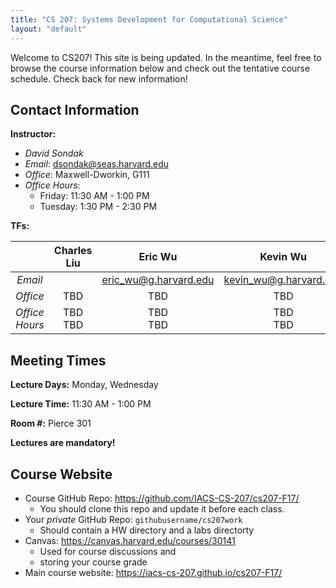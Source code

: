 ```yaml
---
title: "CS 207: Systems Development for Computational Science"
layout: "default"
---
```

Welcome to CS207!  This site is being updated.  In the meantime, feel free to browse 
the course information below and check out the tentative course schedule.  Check back 
for new information! 

<!--
Computation has long been an important tool for scientists, but the past two decades 
have seen a true revolution in the practice of science. Computation, in the form of 
both simulation and analysis has joined theory and experimentation as the oft-quoted 
“third pillar” of science.

This is an applications course highlighting the use of software engineering and computer 
science in solving scientific problems. You will learn the fundamentals of developing 
scientific software systems including abstract thinking, the handling of data, and 
assessment of computational approaches: all in the context of good software engineering 
practices.

You should take this class if you want to be a good programmer or programming-capable member 
of your "company"'s data science team.

After successful completion of this course, you will be able to:

* Use Python, including its advanced features to write scientific programs

* understand what features of Python (or for that matter any programming language) make up its language execution model and how these features impact the code you write: e.g. how modularity, abstraction, and encapsulation can be used to solve problems

* write these programs with good software engineering practices

* code data management techniques to store data, staring from a good understanding of data structures.

* combine these techniques together to write large pieces of software (you will do a group project for this), working in a team of scientists, programmers, etc.

* Be able to hit the road running as a scientist in a startup or other company, or for that matter in academia: you will be able to evaluate and test software to see which one your group ought to use. You will also be a capable unicorn: able to contribute on both the science and software engineering sides of things.
-->


## Contact Information

**Instructor:** 

* *David Sondak*   
* *Email*:  <dsondak@seas.harvard.edu>
* *Office*:  Maxwell-Dworkin, G111  
* *Office Hours*:  
  * Friday: 11:30 AM - 1:00 PM  
  * Tuesday: 1:30 PM - 2:30 PM

**TFs:**

|               | **Charles Liu** | **Eric Wu**             | **Kevin Wu**             |
| :---:         | :---:           | :---:                   | :---:                    |
| *Email*       |                 | <eric_wu@g.harvard.edu> | <kevin_wu@g.harvard.edu> |
| *Office*      | TBD             | TBD                     | TBD                      |
| *Office Hours*| TBD <br> TBD    | TBD <br> TBD            | TBD <br> TBD             |


## Meeting Times

**Lecture Days:**  Monday, Wednesday

**Lecture Time:**  11:30 AM - 1:00 PM

**Room \#:**  Pierce 301

**Lectures are mandatory!**

## Course Website

* Course GitHub Repo: <https://github.com/IACS-CS-207/cs207-F17/> 
  * You should clone this repo and update it before each class.
* Your *private* GitHub Repo: `githubusername/cs207work`
  * Should contain a HW directory and a labs directorty
* Canvas: <https://canvas.harvard.edu/courses/30141>
  * Used for course discussions and 
  * storing your course grade 
* Main course website:  <https://iacs-cs-207.github.io/cs207-F17/>





